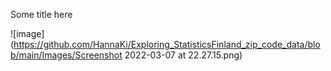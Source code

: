 Some title here

![image](https://github.com/HannaKi/Exploring_StatisticsFinland_zip_code_data/blob/main/Images/Screenshot 2022-03-07 at 22.27.15.png)
